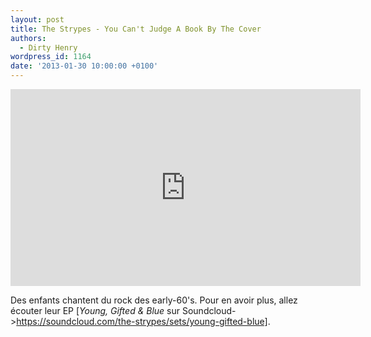 ```yaml
---
layout: post
title: The Strypes - You Can't Judge A Book By The Cover
authors:
  - Dirty Henry
wordpress_id: 1164
date: '2013-01-30 10:00:00 +0100'
---
```

<iframe width="560" height="315" src="http://www.youtube.com/embed/cWT382YAerw" frameborder="0" allowfullscreen></iframe>

Des enfants chantent du rock des early-60's. Pour en avoir plus, allez écouter leur EP [*Young, Gifted & Blue* sur Soundcloud->https://soundcloud.com/the-strypes/sets/young-gifted-blue].
